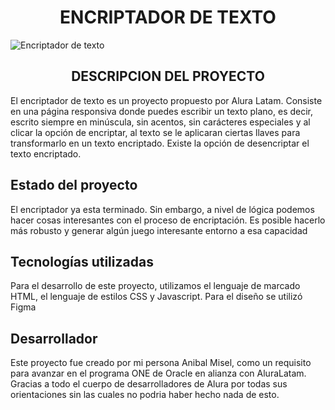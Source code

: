 <h1 align="center">ENCRIPTADOR DE TEXTO</h1>

![Encriptador de texto ](https://github.com/user-attachments/assets/e070a57f-ca3d-4dfc-9567-b2ea54ec039f)

<h2 align="center">DESCRIPCION DEL PROYECTO</h2>
<p>El encriptador de texto es un proyecto propuesto por Alura Latam. Consiste en una página responsiva donde puedes escribir un texto plano, es decir, escrito siempre en minúscula, sin acentos, sin carácteres especiales y al clicar la opción de encriptar, al texto se le aplicaran ciertas llaves para transformarlo en un texto encriptado. Existe la opción de desencriptar el texto encriptado.</p>
<h2>Estado del proyecto</h2>
<p>El encriptador ya esta terminado. Sin embargo, a nivel de lógica podemos hacer cosas interesantes con el proceso de encriptación. Es posible hacerlo más robusto y generar algún juego interesante entorno a esa capacidad</p>
<h2>Tecnologías utilizadas</h2>
<p>Para el desarrollo de este proyecto, utilizamos el lenguaje de marcado HTML, el lenguaje de estilos CSS y Javascript. Para el diseño se utilizó Figma</p>
<h2>Desarrollador</h2>
<p>Este proyecto fue creado por mi persona Anibal Misel, como un requisito para avanzar en el programa ONE de Oracle en alianza con AluraLatam. Gracias a todo el cuerpo de desarrolladores de Alura por todas sus orientaciones sin las cuales no podria haber hecho nada de esto.</p>
